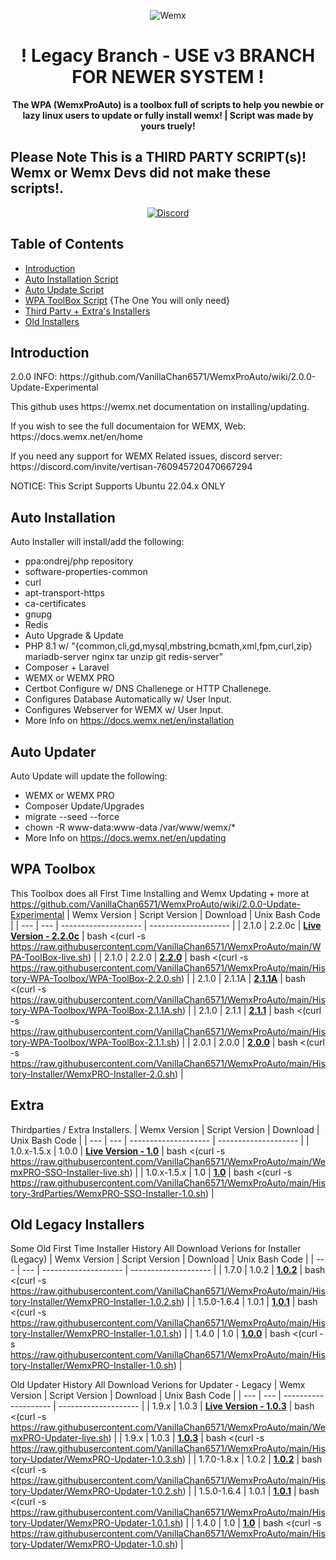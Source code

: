 <p align="center">
<img alt="Wemx"
    src="https://cdn.discordapp.com/icons/760945720470667294/1f6cf16d3e468242cacc1b539e6b4561.webp?size=256">
</p>

<h1 align="center">! Legacy Branch - USE v3 BRANCH FOR NEWER SYSTEM !</h1>

<p align="center">
 <b>
      The WPA (WemxProAuto) is a toolbox full of scripts to help you newbie or lazy linux users to update or fully install wemx!
    </b>
    <b>
      | Script was made by yours truely!
    <p align="center"><h2> Please Note This is a THIRD PARTY SCRIPT(s)! Wemx or Wemx Devs did not make these scripts!. </h2></p>
  </b>
</p>

<p align="center">
    <a href="https://discord.gg/vertisan-760945720470667294">
        <img alt="Discord" src="https://img.shields.io/discord/760945720470667294?color=7289DA&label=Discord&logo=discord&logoColor=7289DA">
    </a>
</p>

## Table of Contents 

*   [Introduction](#introduction)
*   [Auto Installation Script](#Auto-Installation)
*   [Auto Update Script](#Auto-Updater])
*   [WPA ToolBox Script](#WPA-Toolbox) {The One You will only need}
*   [Third Party + Extra's Installers](#Extra)
*   [Old Installers](#Old-Legacy-Installers)

## Introduction
<p>2.0.0 INFO: https://github.com/VanillaChan6571/WemxProAuto/wiki/2.0.0-Update-Experimental</p>

<p>This github uses https://wemx.net documentation on installing/updating.</p>
<p>If you wish to see the full documentaion for WEMX, Web: https://docs.wemx.net/en/home</p>
<p>If you need any support for WEMX Related issues, discord server: https://discord.com/invite/vertisan-760945720470667294</p>
<p>NOTICE: This Script Supports Ubuntu 22.04.x ONLY</p>

## Auto Installation

Auto Installer will install/add the following:
 - ppa:ondrej/php repository
 - software-properties-common
 - curl
 - apt-transport-https
 - ca-certificates
 - gnupg
 - Redis
 - Auto Upgrade & Update
 - PHP 8.1 w/ "{common,cli,gd,mysql,mbstring,bcmath,xml,fpm,curl,zip} mariadb-server nginx tar unzip git redis-server"
 - Composer + Laravel
 - WEMX or WEMX PRO
 - Certbot Configure w/ DNS Challenege or HTTP Challenege.
 - Configures Database Automatically w/ User Input.
 - Configures Webserver for WEMX w/ User Input.
 - More Info on https://docs.wemx.net/en/installation

## Auto Updater

Auto Update will update the following:
 - WEMX or WEMX PRO
 - Composer Update/Upgrades
 - migrate --seed --force
 - chown -R www-data:www-data /var/www/wemx/*
 - More Info on https://docs.wemx.net/en/updating

## WPA Toolbox
This Toolbox does all First Time Installing and Wemx Updating + more at https://github.com/VanillaChan6571/WemxProAuto/wiki/2.0.0-Update-Experimental
| Wemx Version | Script Version | Download | Unix Bash Code |
| --- | --- | -------------------- | -------------------- |
| 2.1.0 | 2.2.0c | **[Live Version - 2.2.0c](https://raw.githubusercontent.com/VanillaChan6571/WemxProAuto/main/WPA-ToolBox-live.sh)** | bash <(curl -s https://raw.githubusercontent.com/VanillaChan6571/WemxProAuto/main/WPA-ToolBox-live.sh) |
| 2.1.0 | 2.2.0 | **[2.2.0](https://raw.githubusercontent.com/VanillaChan6571/WemxProAuto/main/History-WPA-Toolbox/WPA-ToolBox-2.1.1A.sh)** | bash <(curl -s https://raw.githubusercontent.com/VanillaChan6571/WemxProAuto/main/History-WPA-Toolbox/WPA-ToolBox-2.2.0.sh) |
| 2.1.0 | 2.1.1A | **[2.1.1A](https://raw.githubusercontent.com/VanillaChan6571/WemxProAuto/main/History-WPA-Toolbox/WPA-ToolBox-2.1.1A.sh)** | bash <(curl -s https://raw.githubusercontent.com/VanillaChan6571/WemxProAuto/main/History-WPA-Toolbox/WPA-ToolBox-2.1.1A.sh) |
| 2.1.0 | 2.1.1 | **[2.1.1](https://raw.githubusercontent.com/VanillaChan6571/WemxProAuto/main/History-WPA-Toolbox/WPA-ToolBox-2.1.1.sh)** | bash <(curl -s https://raw.githubusercontent.com/VanillaChan6571/WemxProAuto/main/History-WPA-Toolbox/WPA-ToolBox-2.1.1.sh) |
| 2.0.1 | 2.0.0 | **[2.0.0](https://raw.githubusercontent.com/VanillaChan6571/WemxProAuto/main/History-Installer/WemxPRO-Installer-2.0.sh)** | bash <(curl -s https://raw.githubusercontent.com/VanillaChan6571/WemxProAuto/main/History-Installer/WemxPRO-Installer-2.0.sh) |

## Extra
Thirdparties / Extra Installers.
| Wemx Version | Script Version | Download | Unix Bash Code |
| --- | --- | -------------------- | -------------------- |
| 1.0.x-1.5.x | 1.0.0 | **[Live Version - 1.0](https://github.com/VanillaChan6571/WemxProAuto/blob/main/WemxPRO-SSO-Installer-live.sh)** | bash <(curl -s https://raw.githubusercontent.com/VanillaChan6571/WemxProAuto/main/WemxPRO-SSO-Installer-live.sh) |
| 1.0.x-1.5.x | 1.0 | **[1.0](https://github.com/VanillaChan6571/WemxProAuto/blob/main/History-3rdParties/WemxPRO-SSO-Installer-1.0.sh)** | bash <(curl -s https://raw.githubusercontent.com/VanillaChan6571/WemxProAuto/main/History-3rdParties/WemxPRO-SSO-Installer-1.0.sh) |


## Old Legacy Installers
Some Old First Time Installer History
All Download Verions for Installer (Legacy)
| Wemx Version | Script Version | Download | Unix Bash Code |
| --- | --- | -------------------- | -------------------- |
| 1.7.0 | 1.0.2 | **[1.0.2](https://github.com/VanillaChan6571/WemxProAuto/blob/main/History-Installer/WemxPRO-Installer-1.0.2.sh)** | bash <(curl -s https://raw.githubusercontent.com/VanillaChan6571/WemxProAuto/main/History-Installer/WemxPRO-Installer-1.0.2.sh) |
| 1.5.0-1.6.4 | 1.0.1 | **[1.0.1](https://github.com/VanillaChan6571/WemxProAuto/blob/main/History-Installer/WemxPRO-Installer-1.0.1.sh)** | bash <(curl -s https://raw.githubusercontent.com/VanillaChan6571/WemxProAuto/main/History-Installer/WemxPRO-Installer-1.0.1.sh) |
| 1.4.0 | 1.0 | **[1.0.0](https://github.com/VanillaChan6571/WemxProAuto/blob/main/History-Installer/WemxPRO-Installer-1.0.sh)** | bash <(curl -s https://raw.githubusercontent.com/VanillaChan6571/WemxProAuto/main/History-Installer/WemxPRO-Installer-1.0.sh) |

Old Updater History
All Download Verions for Updater - Legacy
| Wemx Version | Script Version | Download | Unix Bash Code |
| --- | --- | -------------------- | -------------------- |
| 1.9.x | 1.0.3 | **[Live Version - 1.0.3](https://github.com/VanillaChan6571/WemxProAuto/blob/main/WemxPRO-Updater-live.sh)** | bash <(curl -s https://raw.githubusercontent.com/VanillaChan6571/WemxProAuto/main/WemxPRO-Updater-live.sh) |
| 1.9.x | 1.0.3 | **[1.0.3](https://github.com/VanillaChan6571/WemxProAuto/blob/main/History-Updater/WemxPRO-Updater-1.0.3.sh)** | bash <(curl -s https://raw.githubusercontent.com/VanillaChan6571/WemxProAuto/main/History-Updater/WemxPRO-Updater-1.0.3.sh) |
| 1.7.0-1.8.x | 1.0.2 | **[1.0.2](https://github.com/VanillaChan6571/WemxProAuto/blob/main/History-Updater/WemxPRO-Updater-1.0.2.sh)** | bash <(curl -s https://raw.githubusercontent.com/VanillaChan6571/WemxProAuto/main/History-Updater/WemxPRO-Updater-1.0.2.sh) |
| 1.5.0-1.6.4 | 1.0.1 | **[1.0.1](https://github.com/VanillaChan6571/WemxProAuto/blob/main/History-Updater/WemxPRO-Updater-1.0.1.sh)** | bash <(curl -s https://raw.githubusercontent.com/VanillaChan6571/WemxProAuto/main/History-Updater/WemxPRO-Updater-1.0.1.sh) |
| 1.4.0 | 1.0 | **[1.0](https://github.com/VanillaChan6571/WemxProAuto/blob/main/History-Updater/WemxPRO-Updater-1.0.sh)** | bash <(curl -s https://raw.githubusercontent.com/VanillaChan6571/WemxProAuto/main/History-Updater/WemxPRO-Updater-1.0.sh) |

